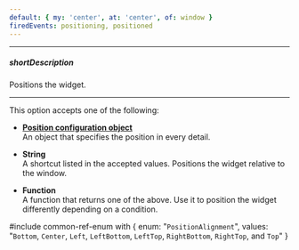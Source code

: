 ```yaml
---
default: { my: 'center', at: 'center', of: window }
firedEvents: positioning, positioned
---
```

---
##### shortDescription
Positions the widget.

---
This option accepts one of the following:

- **[Position configuration object](/api-reference/50%20Common/Object%20Structures/positionConfig '/Documentation/ApiReference/Common/Object_Structures/positionConfig/')**    
An object that specifies the position in every detail.

- **String**        
A shortcut listed in the accepted values. Positions the widget relative to the window.

- **Function**      
A function that returns one of the above. Use it to position the widget differently depending on a condition.

#include common-ref-enum with {
    enum: "`PositionAlignment`",
    values: "`Bottom`, `Center`, `Left`, `LeftBottom`, `LeftTop`, `RightBottom`, `RightTop`, and `Top`"
}